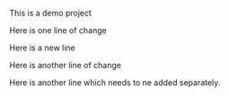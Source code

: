 This is a demo project


Here is one line of change

Here is a new line

Here is another line of change

Here is another line which needs to ne added separately.


